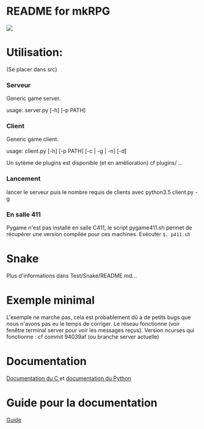 README for mkRPG
==========================================
<a href='https://travis-ci.org/mkRPGDev/mkRPG'><img
 src='https://travis-ci.org/mkRPGDev/mkRPG.svg?branch=master'></a>

# Utilisation:
(Se placer dans src)


### Serveur
Generic game server.

usage: server.py [-h] [-p PATH]

### Client
Generic game client.

usage: client.py [-h] [-p PATH] [-c | -g | -n] [-d]


Un sytème de plugins est disponible (et en amélioration) cf plugins/ ...


### Lancement
lancer le serveur puis le nombre requis de clients avec python3.5 client.py -g


### En salle 411
Pygame n'est pas installé en salle C411, le script pygame411.sh permet de récupérer une version compilée pour ces machines. Exécuter `$. p411.sh`


# Snake

Plus d'informations dans Test/Snake/README.md...

# Exemple minimal

L'exemple ne marche pas, cela est probablement dû à de petits bugs que nous n'avons pas eu le temps de corriger. Le réseau fonctionne (voir fenêtre terminal server pour voir les messages reçus).
Version ncurses qui fonctionne : cf commit 94039af (ou branche server actuelle)

# Documentation
[Documentation du C ](https://mkrpgdev.github.io/mkRPG/doc_c/html/) et
[documentation du Python ](https://mkrpgdev.github.io/mkRPG/doc_py/html/)

# Guide pour la documentation
[Guide](https://github.com/mkRPGDev/mkRPG/raw/gh-pages/doc.pdf)

